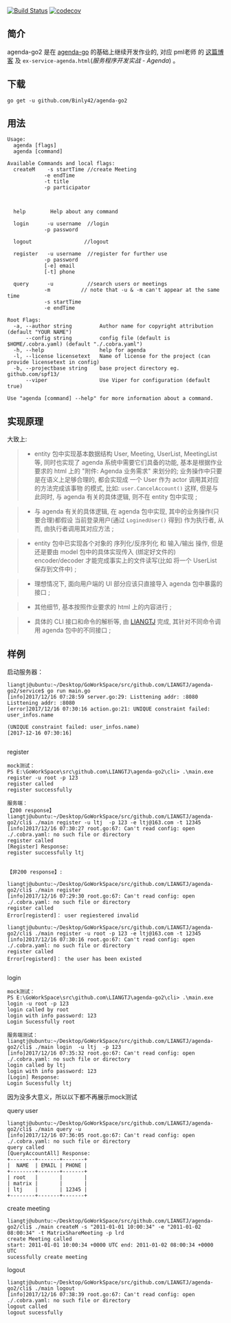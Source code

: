 [![Build Status](https://travis-ci.org/Binly42/agenda-go2.svg?branch=master)](https://travis-ci.org/Binly42/agenda-go2)
[![codecov](https://codecov.io/gh/LIANGTJ/agenda-go2/branch/master/graph/badge.svg)](https://codecov.io/gh/LIANGTJ/agenda-go2)

## 简介

 agenda-go2 是在 [agenda-go](https://github.com/Binly42/agenda-go) 的基础上继续开发作业的, 对应 pml老师 的 [这篇博客](http://blog.csdn.net/pmlpml/article/details/78727210) 及 `ex-service-agenda.html`(*服务程序开发实战 - Agenda*) 。

## 下载

```shell
go get -u github.com/Binly42/agenda-go2
```



## 用法

```shell
Usage:
  agenda [flags]
  agenda [command]

Available Commands and local flags:
  createM    -s startTime //create Meeting 
  			-e endTime 
  			-t title 
  			-p participator 
  			      
            
 
  help        Help about any command
  
  login      -u username  //login 
  			-p password
  
  logout     			 //logout
  
  register   -u username  //register for further use
  			-p password
  			[-e] email
  			[-t] phone
  			
  query      -u           //search users or meetings
  			-m			// note that -u & -m can't appear at the same time
  			-s startTime
  			-e endTime

Root Flags:
  -a, --author string         Author name for copyright attribution (default "YOUR NAME")
      --config string         config file (default is $HOME/.cobra.yaml) (default "./.cobra.yaml")
  -h, --help                  help for agenda
  -l, --license licensetext   Name of license for the project (can provide licensetext in config)
  -b, --projectbase string    base project directory eg. github.com/spf13/
      --viper                 Use Viper for configuration (default true)

Use "agenda [command] --help" for more information about a command.
```
## 实现原理

 大致上:

> + entity 包中实现基本数据结构 User, Meeting, UserList, MeetingList 等, 同时也实现了 agenda 系统中需要它们具备的功能, 基本是根据作业要求的 html 上的 "附件: Agenda 业务需求" 来划分的; 业务操作中只要是在语义上足够合理的, 都会实现成 一个 User 作为 actor 调用其对应的方法完成该事物 的模式, 比如: `user.CancelAccount()` 这样, 但是与此同时, 与 agenda 有关的具体逻辑, 则不在 entity 包中实现 ;

> + 与 agenda 有关的具体逻辑, 在 agenda 包中实现, 其中的业务操作(只要合理)都假设 当前登录用户(通过 `LoginedUser()` 得到) 作为执行者, 从而, 由执行者调用其对应方法 ;

> *  entity 包中已实现各个对象的 序列化/反序列化 和 输入/输出 操作, 但是还是要由 model 包中的具体实现传入 (绑定好文件的) encoder/decoder 才能完成事实上的文件读写(比如 将一个 UserList 保存到文件中) ;

> * 理想情况下, 面向用户端的 UI 部分应该只直接导入 agenda 包中暴露的接口 ;

> *  其他细节, 基本按照作业要求的 html 上的内容进行 ;

> + 具体的 CLI 接口和命令的解析等, 由 [LIANGTJ]( https://github.com/LIANGTJ) 完成, 其针对不同命令调用 agenda 包中的不同接口 ;



## 样例

启动服务器：

```shell
liangtj@ubuntu:~/Desktop/GoWorkSpace/src/github.com/LIANGTJ/agenda-go2/service$ go run main.go 
[info]2017/12/16 07:28:59 server.go:29: Listtening addr: :8080
Listtening addr: :8080
[error]2017/12/16 07:30:16 action.go:21: UNIQUE constraint failed: user_infos.name

(UNIQUE constraint failed: user_infos.name) 
[2017-12-16 07:30:16]  


```



register 

```shell
mock测试：
PS E:\GoWorkSpace\src\github.com\LIANGTJ\agenda-go2\cli> .\main.exe register -u root -p 123
register called
register successfully

服务端：
【200 response】
liangtj@ubuntu:~/Desktop/GoWorkSpace/src/github.com/LIANGTJ/agenda-go2/cli$ ./main register -u ltj  -p 123 -e ltj@163.com -t 12345
[info]2017/12/16 07:30:27 root.go:67: Can't read config: open ./.cobra.yaml: no such file or directory
register called
[Register] Response:  
register successfully ltj


【非200 response】:

liangtj@ubuntu:~/Desktop/GoWorkSpace/src/github.com/LIANGTJ/agenda-go2/cli$ ./main register
[info]2017/12/16 07:29:30 root.go:67: Can't read config: open ./.cobra.yaml: no such file or directory
register called
Error[registerd]： user regiestered invalid

liangtj@ubuntu:~/Desktop/GoWorkSpace/src/github.com/LIANGTJ/agenda-go2/cli$ ./main register -u root -p 123 -e ltj@163.com -t 12345
[info]2017/12/16 07:30:16 root.go:67: Can't read config: open ./.cobra.yaml: no such file or directory
register called
Error[registerd]： the user has been existed


```

login

```shell
mock测试：
PS E:\GoWorkSpace\src\github.com\LIANGTJ\agenda-go2\cli> .\main.exe login -u root -p 123
login called by root
login with info password: 123
Login Sucessfully root

服务端测试：
liangtj@ubuntu:~/Desktop/GoWorkSpace/src/github.com/LIANGTJ/agenda-go2/cli$ ./main login  -u ltj  -p 123
[info]2017/12/16 07:35:32 root.go:67: Can't read config: open ./.cobra.yaml: no such file or directory
login called by ltj
login with info password: 123
[Login] Response:  
Login Sucessfully ltj
```

因为没多大意义，所以以下都不再展示mock测试

query user

```shell
liangtj@ubuntu:~/Desktop/GoWorkSpace/src/github.com/LIANGTJ/agenda-go2/cli$ ./main query -u
[info]2017/12/16 07:36:05 root.go:67: Can't read config: open ./.cobra.yaml: no such file or directory
query called
[QueryAccountAll] Response:  
+--------+-------+-------+
|  NAME  | EMAIL | PHONE |
+--------+-------+-------+
| root   |       |       |
| matrix |       |       |
| ltj    |       | 12345 |
+--------+-------+-------+

```

create meeting

```shell
liangtj@ubuntu:~/Desktop/GoWorkSpace/src/github.com/LIANGTJ/agenda-go2/cli$ ./main createM -s "2011-01-01 10:00:34" -e "2011-01-02 08:00:34" -t MatrixShareMeeting -p lrd
create Meeting called
start: 2011-01-01 10:00:34 +0000 UTC end: 2011-01-02 08:00:34 +0000 UTC
sucessfully create meeting
```

 logout

```shell
liangtj@ubuntu:~/Desktop/GoWorkSpace/src/github.com/LIANGTJ/agenda-go2/cli$ ./main logout
[info]2017/12/16 07:38:39 root.go:67: Can't read config: open ./.cobra.yaml: no such file or directory
logout called
logout sucessfully
```








